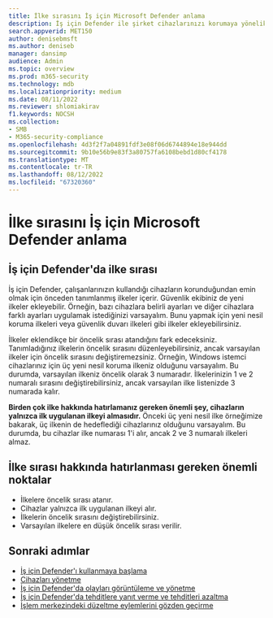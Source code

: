 ```yaml
---
title: İlke sırasını İş için Microsoft Defender anlama
description: İş için Defender ile şirket cihazlarınızı korumaya yönelik siber güvenlik ilkeleriyle öncelik sırası hakkında bilgi edinin.
search.appverid: MET150
author: denisebmsft
ms.author: deniseb
manager: dansimp
audience: Admin
ms.topic: overview
ms.prod: m365-security
ms.technology: mdb
ms.localizationpriority: medium
ms.date: 08/11/2022
ms.reviewer: shlomiakirav
f1.keywords: NOCSH
ms.collection:
- SMB
- M365-security-compliance
ms.openlocfilehash: 4d3f2f7a04891fdf3e08f06d6744894e18e944dd
ms.sourcegitcommit: 9b10e56b9e83f3a80757fa6108bebd1d80cf4178
ms.translationtype: MT
ms.contentlocale: tr-TR
ms.lasthandoff: 08/12/2022
ms.locfileid: "67320360"
---
```

# <a name="understand-policy-order-in-microsoft-defender-for-business"></a>İlke sırasını İş için Microsoft Defender anlama

## <a name="policy-order-in-defender-for-business"></a>İş için Defender'da ilke sırası

İş için Defender, çalışanlarınızın kullandığı cihazların korunduğundan emin olmak için önceden tanımlanmış ilkeler içerir. Güvenlik ekibiniz de yeni ilkeler ekleyebilir. Örneğin, bazı cihazlara belirli ayarları ve diğer cihazlara farklı ayarları uygulamak istediğinizi varsayalım. Bunu yapmak için yeni nesil koruma ilkeleri veya güvenlik duvarı ilkeleri gibi ilkeler ekleyebilirsiniz.

İlkeler eklendikçe bir öncelik sırası atandığını fark edeceksiniz. Tanımladığınız ilkelerin öncelik sırasını düzenleyebilirsiniz, ancak varsayılan ilkeler için öncelik sırasını değiştiremezsiniz. Örneğin, Windows istemci cihazlarınız için üç yeni nesil koruma ilkeniz olduğunu varsayalım. Bu durumda, varsayılan ilkeniz öncelik olarak 3 numaradır. İlkelerinizin 1 ve 2 numaralı sırasını değiştirebilirsiniz, ancak varsayılan ilke listenizde 3 numarada kalır. 

**Birden çok ilke hakkında hatırlamanız gereken önemli şey, cihazların yalnızca ilk uygulanan ilkeyi almasıdır.** Önceki üç yeni nesil ilke örneğimize bakarak, üç ilkenin de hedeflediği cihazlarınız olduğunu varsayalım. Bu durumda, bu cihazlar ilke numarası 1'i alır, ancak 2 ve 3 numaralı ilkeleri almaz. 

## <a name="key-points-to-remember-about-policy-order"></a>İlke sırası hakkında hatırlanması gereken önemli noktalar

- İlkelere öncelik sırası atanır.
- Cihazlar yalnızca ilk uygulanan ilkeyi alır.
- İlkelerin öncelik sırasını değiştirebilirsiniz.
- Varsayılan ilkelere en düşük öncelik sırası verilir.

## <a name="next-steps"></a>Sonraki adımlar

- [İş için Defender'ı kullanmaya başlama](mdb-get-started.md)
- [Cihazları yönetme](mdb-manage-devices.md)
- [İş için Defender'da olayları görüntüleme ve yönetme](mdb-view-manage-incidents.md)
- [İş için Defender'da tehditlere yanıt verme ve tehditleri azaltma](mdb-respond-mitigate-threats.md)
- [İşlem merkezindeki düzeltme eylemlerini gözden geçirme](mdb-review-remediation-actions.md)